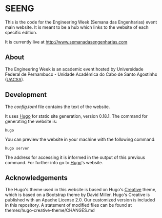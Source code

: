 # SEENG
This is the code for the Engineering Week (Semana das Engenharias) event main website. It is meant to be a hub which links to the website of each specific edition.

It is currently live at http://www.semanadasengenharias.com

## About
The Engineering Week is an academic event hosted by Universidade Federal de Pernambuco - Unidade Acadêmica do Cabo de Santo Agostinho ([UACSA](http://www.uacsa.ufrpe.br)).

## Development
The *config.toml* file contains the text of the website.

It uses [Hugo](https://gohugo.io/) for static site generation, version 0.18.1. The command for generating the website is:

    hugo

You can preview the website in your machine with the following command:

    hugo server

The address for accessing it is informed in the output of this previous command. For further info go to [Hugo](https://gohugo.io/)'s website.

## Acknowledgements
The Hugo's theme used in this website is based on Hugo's [Creative](http://themes.gohugo.io/creative/) theme, which is based on a Bootstrap theme by David Miller. Hugo's Creative is published with an Apache License 2.0. Our customized version is included in this repository. A statement of modified files can be found at themes/hugo-creative-theme/CHANGES.md
